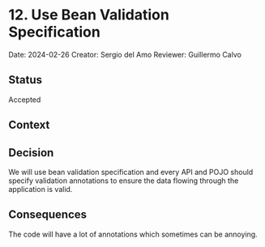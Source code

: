 # 12. Use Bean Validation Specification

Date: 2024-02-26
Creator: Sergio del Amo
Reviewer: Guillermo Calvo

## Status

Accepted

## Context

## Decision

We will use bean validation specification and every API and POJO should specify validation annotations to ensure the data flowing through the application is valid. 

## Consequences

The code will have a lot of annotations which sometimes can be annoying. 
